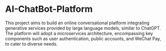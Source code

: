 # AI-ChatBot-Platform
This project aims to build an online conversational platform integrating generative services provided by large language models, similar to ChatGPT. The platform will adopt a microservices architecture, encompassing key components such as user authentication, public accounts, and WeChat Pay, to cater to diverse needs. 

